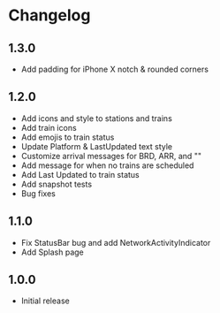 # Changelog

## 1.3.0

* Add padding for iPhone X notch & rounded corners

## 1.2.0

* Add icons and style to stations and trains
* Add train icons
* Add emojis to train status
* Update Platform & LastUpdated text style
* Customize arrival messages for BRD, ARR, and ""
* Add message for when no trains are scheduled
* Add Last Updated to train status
* Add snapshot tests
* Bug fixes

## 1.1.0

* Fix StatusBar bug and add NetworkActivityIndicator
* Add Splash page

## 1.0.0

* Initial release
